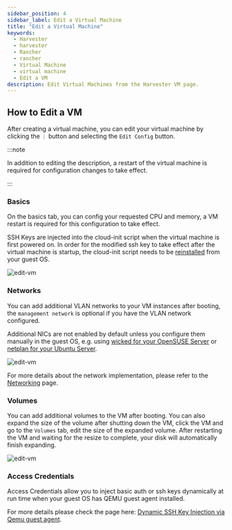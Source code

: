 ```yaml
---
sidebar_position: 4
sidebar_label: Edit a Virtual Machine
title: "Edit a Virtual Machine"
keywords:
  - Harvester
  - harvester
  - Rancher
  - rancher
  - Virtual Machine
  - virtual machine
  - Edit a VM
description: Edit Virtual Machines from the Harvester VM page.
---
```


<head>
  <link rel="canonical" href="https://docs.harvesterhci.io/v1.6/vm/edit-vm"/>
</head>

## How to Edit a VM

After creating a virtual machine, you can edit your virtual machine by clicking the `⋮` button and selecting the `Edit Config` button.

:::note

In addition to editing the description, a restart of the virtual machine is required for configuration changes to take effect.

:::

### Basics

On the basics tab, you can config your requested CPU and memory, a VM restart is required for this configuration to take effect.

SSH Keys are injected into the cloud-init script when the virtual machine is first powered on. In order for the modified ssh key to take effect after the virtual machine is startup, the cloud-init script needs to be [reinstalled](../faq.md#how-to-install-the-qemu-guest-agent-of-a-running-vm) from your guest OS.

![edit-vm](/img/v1.2/vm/edit-vm-basics.png)

### Networks

You can add additional VLAN networks to your VM instances after booting, the `management network` is optional if you have the VLAN network configured.

Additional NICs are not enabled by default unless you configure them manually in the guest OS, e.g. using [wicked for your OpenSUSE Server](https://doc.opensuse.org/documentation/leap/reference/html/book-reference/cha-network.html#sec-network-manconf) or [netplan for your Ubuntu Server](https://ubuntu.com/server/docs/network-configuration).

![edit-vm](/img/v1.2/vm/edit-vm-networks.png)

For more details about the network implementation, please refer to the [Networking](../networking/harvester-network.md) page.

### Volumes

You can add additional volumes to the VM after booting. You can also expand the size of the volume after shutting down the VM, click the VM and go to the `Volumes` tab, edit the size of the expanded volume. After restarting the VM and waiting for the resize to complete, your disk will automatically finish expanding.

![edit-vm](/img/v1.2/vm/edit-vm-volumes.png)

### Access Credentials

Access Credentials allow you to inject basic auth or ssh keys dynamically at run time when your guest OS has QEMU guest agent installed.

For more details please check the page here: [Dynamic SSH Key Injection via Qemu guest agent](./access-to-the-vm.md#dynamic-ssh-key-injection-via-qemu-guest-agent).